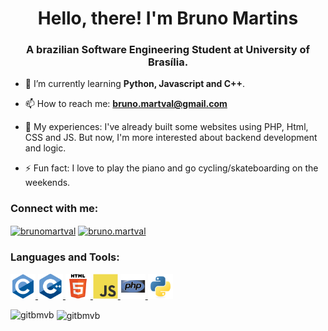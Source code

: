 <!--### Hi there 👋-->
<h1 align="center">Hello, there! I'm Bruno Martins</h1>
<h3 align="center">A brazilian Software Engineering Student at University of Brasília.</h3>

- 🌱 I’m currently learning **Python, Javascript and C++**.

- 📫 How to reach me: **bruno.martval@gmail.com**

- 📄 My experiences: I've already built some websites using PHP, Html, CSS and JS. But now, I'm more interested about backend development and logic.

- ⚡ Fun fact: I love to play the piano and go cycling/skateboarding on the weekends.

<h3 align="left">Connect with me:</h3>
<p align="left">
<a href="https://linkedin.com/in/brunomartval" target="blank"><img align="center" src="https://raw.githubusercontent.com/rahuldkjain/github-profile-readme-generator/master/src/images/icons/Social/linked-in-alt.svg" alt="brunomartval" height="30" width="40" /></a>
<a href="https://instagram.com/bruno.martval" target="blank"><img align="center" src="https://raw.githubusercontent.com/rahuldkjain/github-profile-readme-generator/master/src/images/icons/Social/instagram.svg" alt="bruno.martval" height="30" width="40" /></a>
</p>

<h3 align="left">Languages and Tools:</h3>
<p align="left"> <a href="https://www.cprogramming.com/" target="_blank" rel="noreferrer"> <img src="https://raw.githubusercontent.com/devicons/devicon/master/icons/c/c-original.svg" alt="c" width="40" height="40"/> </a> <a href="https://www.w3schools.com/cpp/" target="_blank" rel="noreferrer"> <img src="https://raw.githubusercontent.com/devicons/devicon/master/icons/cplusplus/cplusplus-original.svg" alt="cplusplus" width="40" height="40"/> </a> <a href="https://www.w3.org/html/" target="_blank" rel="noreferrer"> <img src="https://raw.githubusercontent.com/devicons/devicon/master/icons/html5/html5-original-wordmark.svg" alt="html5" width="40" height="40"/> </a> <a href="https://developer.mozilla.org/en-US/docs/Web/JavaScript" target="_blank" rel="noreferrer"> <img src="https://raw.githubusercontent.com/devicons/devicon/master/icons/javascript/javascript-original.svg" alt="javascript" width="40" height="40"/> </a> <a href="https://www.php.net" target="_blank" rel="noreferrer"> <img src="https://raw.githubusercontent.com/devicons/devicon/master/icons/php/php-original.svg" alt="php" width="40" height="40"/> </a> <a href="https://www.python.org" target="_blank" rel="noreferrer"> <img src="https://raw.githubusercontent.com/devicons/devicon/master/icons/python/python-original.svg" alt="python" width="40" height="40"/> </a> </p>

<p><img align="left" src="https://github-readme-stats.vercel.app/api/top-langs?username=gitbmvb&show_icons=true&locale=en&layout=compact" alt="gitbmvb" /></p>

<p>&nbsp;<img align="center" src="https://github-readme-stats.vercel.app/api?username=gitbmvb&show_icons=true&locale=en" alt="gitbmvb" /></p>



<!--
**gitbmvb/gitbmvb** is a ✨ _special_ ✨ repository because its `README.md` (this file) appears on your GitHub profile.

Here are some ideas to get you started:

- 🔭 I’m currently working on ...
- 🌱 I’m currently learning ...
- 👯 I’m looking to collaborate on ...
- 🤔 I’m looking for help with ...
- 💬 Ask me about ...
- 📫 How to reach me: ...
- 😄 Pronouns: ...
- ⚡ Fun fact: ...
-->
